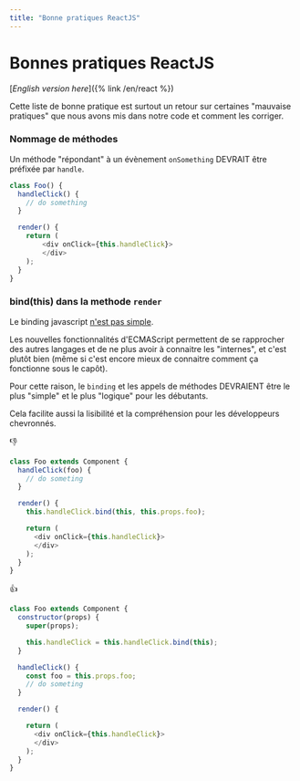```yaml
---
title: "Bonne pratiques ReactJS"
---
```


Bonnes pratiques ReactJS
==============

[*English version here*]({% link /en/react %})

Cette liste de bonne pratique est surtout un retour sur certaines "mauvaise pratiques" que nous avons mis dans notre code et comment les corriger.

### Nommage de méthodes
Un méthode "répondant" à un évènement `onSomething` DEVRAIT être préfixée par `handle`.

```js
class Foo() {
  handleClick() {
    // do something
  }

  render() {
    return (
        <div onClick={this.handleClick}>
        </div>
    );
  }
}
```

### bind(this) dans la methode `render`

Le binding javascript [n'est pas simple](http://yehudakatz.com/2011/08/11/understanding-javascript-function-invocation-and-this/).

Les nouvelles fonctionnalités d'ECMAScript permettent de se rapprocher des autres langages et de ne plus avoir à connaitre les "internes", et c'est plutôt bien (même si c'est encore mieux de connaitre comment ça fonctionne sous le capôt).

Pour cette raison, le `binding` et les appels de méthodes DEVRAIENT être le plus "simple" et le plus "logique" pour les débutants.

Cela facilite aussi la lisibilité et la compréhension pour les développeurs chevronnés.

👎
```js
class Foo extends Component {
  handleClick(foo) {
    // do someting
  }

  render() {
    this.handleClick.bind(this, this.props.foo);

    return (
      <div onClick={this.handleClick}>
      </div>
    );
  }
}
```


👍
```js
class Foo extends Component {
  constructor(props) {
    super(props);

    this.handleClick = this.handleClick.bind(this);
  } 

  handleClick() {
    const foo = this.props.foo;
    // do someting
  }

  render() {

    return (
      <div onClick={this.handleClick}>
      </div>
    );
  }
}
```


